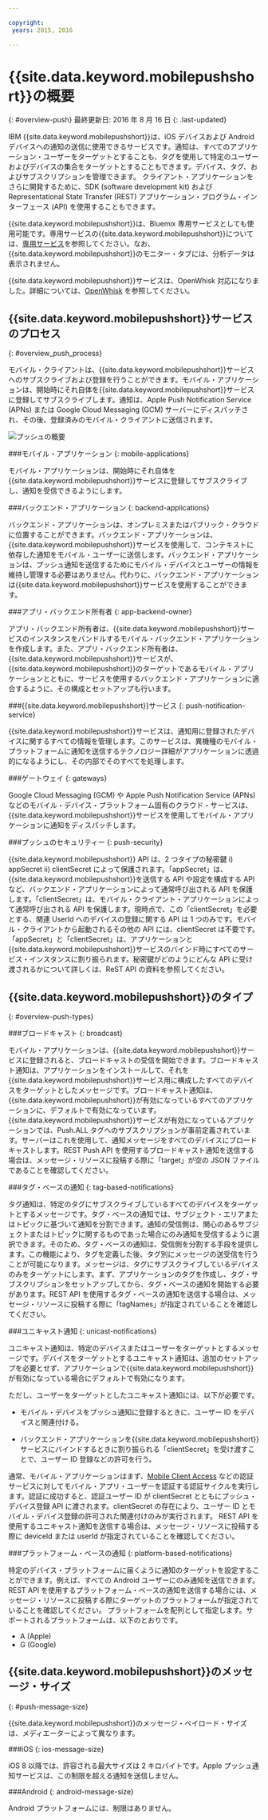 ```yaml
---

copyright:
 years: 2015, 2016

---
```


# {{site.data.keyword.mobilepushshort}}の概要
{: #overview-push}
最終更新日: 2016 年 8 月 16 日
{: .last-updated}

IBM {{site.data.keyword.mobilepushshort}}は、iOS デバイスおよび Android デバイスへの通知の送信に使用できるサービスです。通知は、すべてのアプリケーション・ユーザーをターゲットとすることも、タグを使用して特定のユーザーおよびデバイスの集合をターゲットとすることもできます。デバイス、タグ、およびサブスクリプションを管理できます。
クライアント・アプリケーションをさらに開発するために、SDK (software development kit) および Representational State Transfer (REST) アプリケーション・プログラム・インターフェース (API) を使用することもできます。 

{{site.data.keyword.mobilepushshort}}は、Bluemix 専用サービスとしても使用可能です。専用サービスの{{site.data.keyword.mobilepushshort}}については、[専用サービス](../../dedicated/index.html)を参照してください。なお、{{site.data.keyword.mobilepushshort}}のモニター・タブには、分析データは表示されません。

{{site.data.keyword.mobilepushshort}}サービスは、OpenWhisk 対応になりました。詳細については、[OpenWhisk](../../openwhisk/index.html) を参照してください。


## {{site.data.keyword.mobilepushshort}}サービスのプロセス
{: #overview_push_process}

モバイル・クライアントは、{{site.data.keyword.mobilepushshort}}サービスへのサブスクライブおよび登録を行うことができます。モバイル・アプリケーションは、開始時にそれ自体を{{site.data.keyword.mobilepushshort}}サービスに登録してサブスクライブします。通知は、Apple Push Notification Service (APNs) または Google Cloud Messaging (GCM) サーバーにディスパッチされ、その後、登録済みのモバイル・クライアントに送信されます。

![プッシュの概要](images/overview.jpg)


###モバイル・アプリケーション
{: mobile-applications}

モバイル・アプリケーションは、開始時にそれ自体を{{site.data.keyword.mobilepushshort}}サービスに登録してサブスクライブし、通知を受信できるようにします。

###バックエンド・アプリケーション
{: backend-applications}

バックエンド・アプリケーションは、オンプレミスまたはパブリック・クラウドに位置することができます。バックエンド・アプリケーションは、{{site.data.keyword.mobilepushshort}}サービスを使用して、コンテキストに依存した通知をモバイル・ユーザーに送信します。バックエンド・アプリケーションは、プッシュ通知を送信するためにモバイル・デバイスとユーザーの情報を維持し管理する必要はありません。代わりに、バックエンド・アプリケーションは{{site.data.keyword.mobilepushshort}}サービスを使用することができます。

###アプリ・バックエンド所有者
{: app-backend-owner}

アプリ・バックエンド所有者は、{{site.data.keyword.mobilepushshort}}サービスのインスタンスをバンドルするモバイル・バックエンド・アプリケーションを作成します。また、アプリ・バックエンド所有者は、{{site.data.keyword.mobilepushshort}}サービスが、{{site.data.keyword.mobilepushshort}}のターゲットであるモバイル・アプリケーションとともに、サービスを使用するバックエンド・アプリケーションに適合するように、その構成とセットアップも行います。

###{{site.data.keyword.mobilepushshort}}サービス
{: push-notification-service}

{{site.data.keyword.mobilepushshort}}サービスは、通知用に登録されたデバイスに関するすべての情報を管理します。このサービスは、異機種のモバイル・プラットフォームに通知を送信するテクノロジー詳細がアプリケーションに透過的になるようにし、その内部でそのすべてを処理します。

###ゲートウェイ
{: gateways}

Google Cloud Messaging (GCM) や Apple Push Notification Service (APNs) などのモバイル・デバイス・プラットフォーム固有のクラウド・サービスは、{{site.data.keyword.mobilepushshort}}サービスを使用してモバイル・アプリケーションに通知をディスパッチします。

###プッシュのセキュリティー
{: push-security}

{{site.data.keyword.mobilepushshort}} API は、2 つタイプの秘密鍵 i) appSecret ii) clientSecret によって保護されます。「appSecret」は、{{site.data.keyword.mobilepushshort}}を送信する API や設定を構成する API など、バックエンド・アプリケーションによって通常呼び出される API を保護します。「clientSecret」は、モバイル・クライアント・アプリケーションによって通常呼び出される API を保護します。現時点で、この「clientSecret」を必要とする、関連 UserId へのデバイスの登録に関する API は 1 つのみです。モバイル・クライアントから起動されるその他の API には、clientSecret は不要です。「appSecret」と「clientSecret」は、アプリケーションと{{site.data.keyword.mobilepushshort}}サービスのバインド時にすべてのサービス・インスタンスに割り振られます。秘密鍵がどのようにどんな API に受け渡されるかについて詳しくは、ReST API の資料を参照してください。

## {{site.data.keyword.mobilepushshort}}のタイプ
{: #overview-push-types}

###ブロードキャスト
{: broadcast}

モバイル・アプリケーションは、{{site.data.keyword.mobilepushshort}}サービスに登録されると、ブロードキャストの受信を開始できます。ブロードキャスト通知は、アプリケーションをインストールして、それを{{site.data.keyword.mobilepushshort}}サービス用に構成したすべてのデバイスをターゲットとしたメッセージです。ブロードキャスト通知は、{{site.data.keyword.mobilepushshort}}が有効になっているすべてのアプリケーションに、デフォルトで有効になっています。{{site.data.keyword.mobilepushshort}}サービスが有効になっているアプリケーションでは、Push.ALL タグへのサブスクリプションが事前定義されています。サーバーはこれを使用して、通知メッセージをすべてのデバイスにブロードキャストします。REST Push API を使用するブロードキャスト通知を送信する場合は、メッセージ・リソースに投稿する際に「target」が空の JSON ファイルであることを確認してください。


###タグ・ベースの通知
{: tag-based-notifications}

タグ通知は、特定のタグにサブスクライブしているすべてのデバイスをターゲットとするメッセージです。タグ・ベースの通知では、サブジェクト・エリアまたはトピックに基づいて通知を分割できます。通知の受信側は、関心のあるサブジェクトまたはトピックに関するものであった場合にのみ通知を受信するように選択できます。そのため、タグ・ベースの通知は、受信側を分割する手段を提供します。この機能により、タグを定義した後、タグ別にメッセージの送受信を行うことが可能になります。メッセージは、タグにサブスクライブしているデバイスのみをターゲットにします。まず、アプリケーションのタグを作成し、タグ・サブスクリプションをセットアップしてから、タグ・ベースの通知を開始する必要があります。REST API を使用するタグ・ベースの通知を送信する場合は、メッセージ・リソースに投稿する際に「tagNames」が指定されていることを確認してください。

###ユニキャスト通知
{: unicast-notifications}

ユニキャスト通知は、特定のデバイスまたはユーザーをターゲットとするメッセージです。デバイスをターゲットとするユニキャスト通知は、追加のセットアップを必要とせず、アプリケーションで{{site.data.keyword.mobilepushshort}}が有効になっている場合にデフォルトで有効になります。

ただし、ユーザーをターゲットとしたユニキャスト通知には、以下が必要です。

- モバイル・デバイスをプッシュ通知に登録するときに、ユーザー ID をデバイスと関連付ける。  

- バックエンド・アプリケーションを{{site.data.keyword.mobilepushshort}}サービスにバインドするときに割り振られる「clientSecret」を受け渡すことで、ユーザー ID 登録などの許可を行う。 

通常、モバイル・アプリケーションはまず、[Mobile Client Access](https://console.ng.bluemix.net/docs/services/mobileaccess/index.html) などの認証サービスに対してモバイル・アプリ・ユーザーを認証する認証サイクルを実行します。認証に成功すると、認証ユーザー ID が clientSecret とともにプッシュ・デバイス登録 API に渡されます。clientSecret の存在により、ユーザー ID とモバイル・デバイス登録の許可された関連付けのみが実行されます。
REST API を使用するユニキャスト通知を送信する場合は、メッセージ・リソースに投稿する際に deviceId または userId が指定されていることを確認してください。

###プラットフォーム・ベースの通知
{: platform-based-notifications}

特定のデバイス・プラットフォームに届くように通知のターゲットを設定することができます。例えば、すべての Android ユーザーにのみ通知を送信できます。
REST API を使用するプラットフォーム・ベースの通知を送信する場合には、メッセージ・リソースに投稿する際にターゲットのプラットフォームが指定されていることを確認してください。
プラットフォームを配列として指定します。サポートされるプラットフォームは、以下のとおりです。
* A (Apple) 
* G (Google)

## {{site.data.keyword.mobilepushshort}}のメッセージ・サイズ
{: #push-message-size}

{{site.data.keyword.mobilepushshort}}のメッセージ・ペイロード・サイズは、メディエーターによって異なります。 

###iOS
{: ios-message-size}

iOS 8 以降では、許容される最大サイズは 2 キロバイトです。Apple プッシュ通知サービスは、この制限を超える通知を送信しません。

###Android
{: android-message-size}

Android プラットフォームには、制限はありません。

